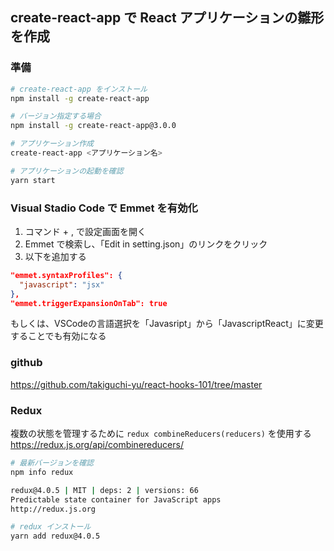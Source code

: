## create-react-app で React アプリケーションの雛形を作成

### 準備
```bash
# create-react-app をインストール
npm install -g create-react-app

# バージョン指定する場合
npm install -g create-react-app@3.0.0

# アプリケーション作成
create-react-app <アプリケーション名>

# アプリケーションの起動を確認
yarn start
```

### Visual Stadio Code で Emmet を有効化
1. コマンド + , で設定画面を開く  
1. Emmet で検索し、「Edit in setting.json」のリンクをクリック  
1. 以下を追加する  
```json
"emmet.syntaxProfiles": {
  "javascript": "jsx"
},
"emmet.triggerExpansionOnTab": true
```
もしくは、VSCodeの言語選択を「Javasript」から「JavascriptReact」に変更することでも有効になる  


### github
https://github.com/takiguchi-yu/react-hooks-101/tree/master

### Redux
複数の状態を管理するために `redux combineReducers(reducers)` を使用する  
https://redux.js.org/api/combinereducers/
```bash
# 最新バージョンを確認
npm info redux

redux@4.0.5 | MIT | deps: 2 | versions: 66
Predictable state container for JavaScript apps
http://redux.js.org

# redux インストール
yarn add redux@4.0.5
```